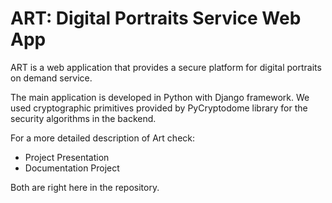# ART: Digital Portraits Service Web App
ART is a web application that provides a secure platform for digital portraits on demand service.

The main application is developed in Python with Django framework.
We used cryptographic primitives provided by PyCryptodome library for the security algorithms in the backend.

For a more detailed description of Art check:
* Project Presentation
* Documentation Project

Both are right here in the repository.
